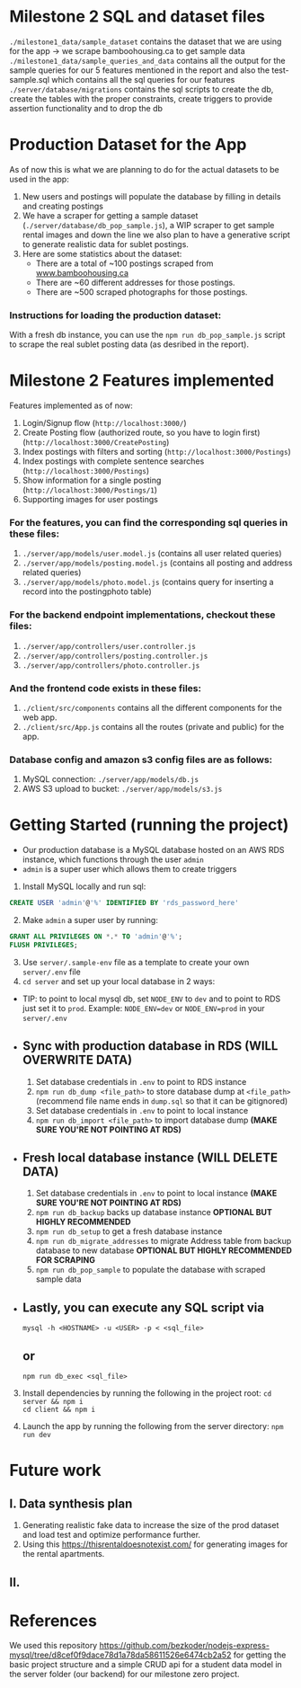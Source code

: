 # Milestone 2 SQL and dataset files #
`./milestone1_data/sample_dataset` contains the dataset that we are using for the app -> we scrape bamboohousing.ca to get sample data <br>
`./milestone1_data/sample_queries_and_data` contains all the output for the sample queries for our 5 features mentioned in the report and also the test-sample.sql which contains all the sql queries for our features <br>
`./server/database/migrations` contains the sql scripts to create the db, create the tables with the proper constraints, create triggers to provide assertion functionality and to drop the db <br>

# Production Dataset for the App #
As of now this is what we are planning to do for the actual datasets to be used in the app:
1. New users and postings will populate the database by filling in details and creating postings
2. We have a scraper for getting a sample dataset (`./server/database/db_pop_sample.js`), a WIP scraper to get sample rental images and down the line we also plan to have a generative script to generate realistic data for sublet postings.
3. Here are some statistics about the dataset:
    * There are a total of ~100 postings scraped from www.bamboohousing.ca
    * There are ~60 different addresses for those postings.
    * There are ~500 scraped photographs for those postings.

### Instructions for loading the production dataset:
With a fresh db instance, you can use the `npm run db_pop_sample.js` script to scrape the real sublet posting data (as desribed in the report).
# Milestone 2 Features implemented #
Features implemented as of now:
1. Login/Signup flow (`http://localhost:3000/`)
2. Create Posting flow (authorized route, so you have to login first) (`http://localhost:3000/CreatePosting`)
3. Index postings with filters and sorting (`http://localhost:3000/Postings`)
4. Index postings with complete sentence searches (`http://localhost:3000/Postings`)
5. Show information for a single posting (`http://localhost:3000/Postings/1`)
6. Supporting images for user postings

### For the features, you can find the corresponding sql queries in these files:
1. `./server/app/models/user.model.js` (contains all user related queries)
2. `./server/app/models/posting.model.js` (contains all posting and address related queries)
3. `./server/app/models/photo.model.js` (contains query for inserting a record into the postingphoto table)


### For the backend endpoint implementations, checkout these files:
1. `./server/app/controllers/user.controller.js`
2. `./server/app/controllers/posting.controller.js`
3. `./server/app/controllers/photo.controller.js`

### And the frontend code exists in these files:
1. `./client/src/components` contains all the different components for the web app.
2. `./client/src/App.js` contains all the routes (private and public) for the app.
### Database config and amazon s3 config files are as follows:
1. MySQL connection: `./server/app/models/db.js`
2. AWS S3 upload to bucket: `./server/app/models/s3.js`

# Getting Started (running the project) #
- Our production database is a MySQL database hosted on an AWS RDS instance, which functions through the user `admin`
- `admin` is a super user which allows them to create triggers
1. Install MySQL locally and run sql:
  ```sql
  CREATE USER 'admin'@'%' IDENTIFIED BY 'rds_password_here'
  ```
2. Make `admin` a super user by running:
  ```sql
  GRANT ALL PRIVILEGES ON *.* TO 'admin'@'%';
  FLUSH PRIVILEGES;
  ```
3. Use `server/.sample-env` file as a template to create your own `server/.env` file
4. `cd server` and set up your local database in 2 ways:
  - TIP: to point to local mysql db, set `NODE_ENV` to `dev` and to point to RDS just set it to `prod`. Example:
  `NODE_ENV=dev` or `NODE_ENV=prod` in your `server/.env`
  - ## Sync with production database in RDS **(WILL OVERWRITE DATA)** ##
    1. Set database credentials in `.env` to point to RDS instance
    2. `npm run db_dump <file_path>` to store database dump at `<file_path>` (recommend file name ends in `dump.sql` so that it can be gitignored)
    3. Set database credentials in `.env` to point to local instance
    4. `npm run db_import <file_path>` to import database dump **(MAKE SURE YOU'RE NOT POINTING AT RDS)**
  - ## Fresh local database instance **(WILL DELETE DATA)** ##
    1. Set database credentials in `.env` to point to local instance **(MAKE SURE YOU'RE NOT POINTING AT RDS)**
    2. `npm run db_backup` backs up database instance **OPTIONAL BUT HIGHLY RECOMMENDED**
    2. `npm run db_setup` to get a fresh database instance
    3. `npm run db_migrate_addresses` to migrate Address table from backup database to new database **OPTIONAL BUT HIGHLY RECOMMENDED FOR SCRAPING**
    3. `npm run db_pop_sample` to populate the database with scraped sample data
  - ## Lastly, you can execute any SQL script via
    ```
    mysql -h <HOSTNAME> -u <USER> -p < <sql_file>
    ```
    ## or ##
    ```
    npm run db_exec <sql_file>
    ```

3. Install dependencies by running the following in the project root:
`cd server && npm i` <br>
`cd client && npm i`

4. Launch the app by running the following from the server directory:
`npm run dev`

# Future work #
## I. Data synthesis plan
1. Generating realistic fake data to increase the size of the prod dataset and load test and optimize performance further.
2. Using this https://thisrentaldoesnotexist.com/ for generating images for the rental apartments.

## II. 

# References #
We used this repository https://github.com/bezkoder/nodejs-express-mysql/tree/d8cef0f9dace78d1a78da58611526e6474cb2a52 for getting the basic project structure and a simple CRUD api for a student data model in the server folder (our backend) for our milestone zero project.
